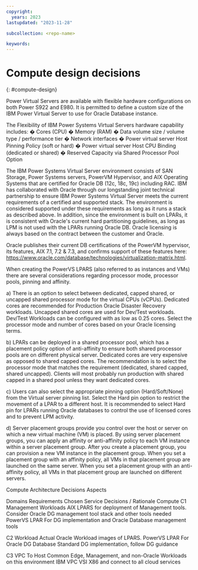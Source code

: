 ```yaml
---
copyright:
  years: 2023
lastupdated: "2023-11-28"

subcollection: <repo-name>

keywords:
---
```

# Compute design decisions

{: #compute-design}

Power Virtual Servers are available with flexible hardware configurations on both Power S922 and E980. It is permitted to define a custom size of the IBM Power Virtual Server to use for Oracle Database instance.

The Flexibility of IBM Power Systems Virtual Servers hardware capability includes:
�	Cores (CPU)
�	Memory (RAM)
�	Data volume size / volume type / performance tier
�	Network interfaces
�	Power virtual server Host Pinning Policy (soft or hard)
�	Power virtual server Host CPU Binding (dedicated or shared)
�	Reserved Capacity via Shared Processor Pool Option

The IBM Power Systems Virtual Server environment consists of SAN Storage, Power Systems servers, PowerVM Hypervisor, and AIX Operating Systems that are certified for Oracle DB (12c, 18c, 19c) including RAC.  IBM has collaborated with Oracle through our longstanding joint technical partnership to ensure IBM Power Systems Virtual Server meets the current requirements of a certified and supported stack. The environment is considered supported under these requirements as long as it runs a stack as described above.  In addition, since the environment is built on LPARs, it is consistent with Oracle's current hard partitioning guidelines, as long as LPM is not used with the LPARs running Oracle DB.  Oracle licensing is always based on the contract between the customer and Oracle.

Oracle publishes their current DB certifications of the PowerVM hypervisor, its features, AIX 7.1, 7.2 & 7.3, and confirms support of these features here: https://www.oracle.com/database/technologies/virtualization-matrix.html.

When creating the PowerVS LPARS (also referred to as instances and VMs) there are several considerations regarding processor mode, processor pools, pinning and affinity.

a) There is an option to select between dedicated, capped shared, or uncapped shared processor mode for the virtual CPUs (vCPUs). Dedicated cores are recommended for Production Oracle Disaster Recovery workloads. Uncapped shared cores are used for Dev/Test workloads. Dev/Test Workloads can be configured with as low as 0.25 cores. Select the processor mode and number of cores based on your Oracle licensing terms.


b) LPARs can be deployed in a shared processor pool, which has a placement policy option of anti-affinity to ensure both shared processor pools are on different physical server. Dedicated cores are very expensive as opposed to shared capped cores. The recommendation is to select the processor mode that matches the requirement (dedicated, shared capped, shared uncapped). Clients will most probably run production with shared capped in a shared pool unless they want dedicated cores.


c) Users can also select the appropriate pinning option (Hard/Soft/None) from the Virtual server pinning list. Select the Hard pin option to restrict the movement of a LPAR to a different host. It is recommended to select Hard pin for LPARs running Oracle databases to control the use of licensed cores and to prevent LPM activity.


d) Server placement groups provide you control over the host or server on which a new virtual machine (VM) is placed. By using server placement groups, you can apply an affinity or anti-affinity policy to each VM instance within a server placement group. After you create a placement group, you can provision a new VM instance in the placement group. When you set a placement group with an affinity policy, all VMs in that placement group are launched on the same server. When you set a placement group with an anti-affinity policy, all VMs in that placement group are launched on different servers.

Compute Architecture Decisions
Aspects

Domains
Requirements
Chosen Service
Decisions / Rationale
Compute
C1
Management Workloads
AIX LPARS for deployment of Management tools. Consider Oracle DG management tool stack and other tools needed
PowerVS LPAR
For DG implementation
and Oracle Database management tools

C2
Workload
Actual Oracle Workload images of LPARS.
PowerVS LPAR
For Oracle DG Database Standard DG implementation, follow DG guidance

C3
VPC
To Host Common Edge, Management, and non-Oracle Workloads on this environment
IBM VPC VSI
X86 and connect to all cloud services
